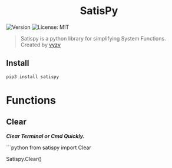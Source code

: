 <h1 align="center">SatisPy</h1>
<p>
  <img alt="Version" src="https://img.shields.io/badge/version-1.0-blue.svg?cacheSeconds=2592000" />
  <img alt="License: MIT" src="https://img.shields.io/github/license/vyzv/satispy" />
</p>

> Satispy is a python library for simplifying System Functions.
> <br>
> Created by [vyzv](https://github.com/vyzv)

## Install

```sh
pip3 install satispy
```

# Functions

## Clear
<p><i><strong>Clear Terminal or Cmd Quickly.</strong></i></p>
```python
from satispy import Clear

Satispy.Clear()
```
